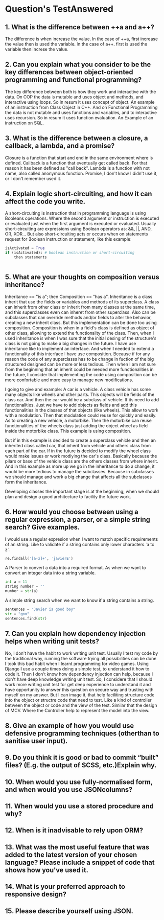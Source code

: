 Question's TestAnswered
=====

## 1. What is the difference between ++a and a++?
The difference is when increase the value.
In the case of ++a, first increase the value then is used the variable.
In the case of a++. first is used the variable then increse the value.


## 2. Can you explain what you consider to be the key differences between object-oriented programming and functional programming?
The key difference between both is how they work and interactive with the data. 
On OOP the data is mutable and uses object and methods, and interactive using loops. So in resum it uses concept of object. An example of an instruction from Class Object in C++.
And on Functional Programming the data is not mutable and uses functions and variables, and to interactive uses recursion. So in resum it uses function evaluation. An Example of an instruction on SQL.

## 3. What is the difference between a closure, a callback, a lambda, and a promise?
Closure is a function that start and end in the same environment where is defined.
Callback is a function that eventually get called back. For that reason it has been defined as "call back".
Lambda is a function with not name, also called anonymous function.
Promise, I don't know I didn't use it, or I don't remember used it.

## 4. Explain logic short-circuiting, and how it can affect the code you write.
A short-circuiting is instruction that in programming language is using Booleans operations.
Where the second argument or instruction is executed or evaluated just when the first argument is executed or evaluated.
Usually short-circuiting are expressions using Boolean operators as: &&, ||, AND, OR, XOR...
But also short-circuiting acts or occurs when on statements request for Boolean instruction or statement, like this example:

```python
isActivated = True
if (isActivated): # boolean instruction or short-circuiting
    then statements
    
```

## 5. What are your thoughts on composition versus inheritance?
Inheritance == "is a"; then Composition == "has a".
Inheritance is a class inherit that use the fields or variables and methods of its superclass. A class
can inherit from other class or inherit from many classes at the same time, and this superclasses even can inheret from
other superclass. Also can be subclasses that can override methods and/or fields to alter the behavior, creating a new inherit class. But this implementation can be done too using composition.
Composition is when in a field's class is defined as object of other class, allowing to extend the functionality of the class. 
Then, when I used inheritance is when I was sure that the initial desing of the structure's class is not going to make a big changes in the future. I have use inheritance like to implement an interface. And when I needed to extend a functionality of this interface I have use composition. Because if for any reason the code of any superclasss has to be change in fuction of the big structured designed can be more or less tedious. Then when I am not sure from the beginning that an inherit could be needed more functionalities in the future, I consider that implementing the code using composition can be more confortable and more easy to manage new modifications.

I going to give and example:
A car is a vehicle. A class vehicle has some many objects like wheels and other parts. This objects will be fields of the class car. And then the car would be a subclass of vehicle. If its need to add functionalities. Just we have to add objects as fields and add this functionalities in the classes of that objects (like wheels).
This allow to work with a modulation. Then that modulation could reuse for quickly and easily. As to creating a new vehicle, a motorbike. Then the motorbike can reuse functionalities of the wheels class just adding the object wheel as field inside the motorbike class. This example is using composition.

But if in this example is decided to create a superclass vehicle and then an inherited class called car, that inherit from vehicle and others class from each part of the car. If in the future is decided to modify the wheel class would make issues or work modiying the car's class. Basically because the pilars or base of the vehicle class are the others classes from where inherit. And in this example as more up we go in the inheritance to do a change, it would be more tedious to manage the subclasses. Because in subclasses we should manage and work a big change that affects all the subclasses form the inheritance.

Developing classes the important stage is at the beginning, when we should plan and design a good architecture to facility the future work.

## 6. How would you choose between using a regular expression, a parser, or a simple string search? Give examples.
I would use a regular expresion when I want to match specific requirements of an string. Like to validate if a string contains only lower characters 'a to z'.

```python
re.findall('[a-z]+', 'javierE')
```

A Parser to convert a data into a required format. As when we want to convert an integer data into a string variable.

```python
int a = 11
string number = ''
number = str(a)
```

A simple string search when we want to know if a string contains a string.

```python
sentences = "Javier is good boy"
str = "goo"
sentences.find(str)
```

## 7. Can you explain how dependency injection helps when writing unit tests?
No, I don't have the habit to work writing unit test. Usually I test my code by the traditional way, running the software trying all possibilities can be done. I took this bad habit when I learnt programming for video games. Using Django I use a couple times doing a simple test, to understand it how to code it. Then I don't know how dependency injection can help, because I don't have deep knowledge writing unit test. So, I considere that I should work more writing unit test for get deep experience to understand it and have opportunity to answer this question on secure way and trusting with myself on my answer.
But I can image it, that help faciliting structure code into the object or structre code that need to test. Like a kind of controller between the object or code and the view of the test. Similar that the design of MCV. Where the Controller help to represent the model into the view.

## 8. Give an example of how you would use defensive programming techniques (otherthan to sanitise user input).

## 9. Do you think it is good or bad to commit “built” files? (E.g. the output of SCSS, etc.)Explain why.

## 10. When would you use fully-normalised form, and when would you use JSONcolumns?

## 11. When would you use a stored procedure and why?

## 12. When is it inadvisable to rely upon ORM?

## 13. What was the most useful feature that was added to the latest version of your chosen language? Please include a snippet of code that shows how you've used it.

## 14. What is your preferred approach to responsive design?

## 15. Please describe yourself using JSON.




